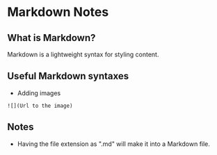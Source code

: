 # Markdown Notes

## What is Markdown?
Markdown is a lightweight syntax for styling content.

## Useful Markdown syntaxes
* Adding images
```
![](Url to the image)
```


## Notes
* Having the file extension as ".md" will make it into a Markdown file.
